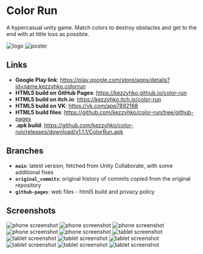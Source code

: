 # Color Run
A hypercasual unity game. Match colors to destroy obstacles and get to the end with at little loss as possible.

![logo](store-page/main/logo.png)
![poster](store-page/main/poster.png)


## Links

* **Google Play link**: https://play.google.com/store/apps/details?id=name.kezzyhko.colorrun
* **HTML5 build on GitHub Pages**: https://kezzyhko.github.io/color-run
* **HTML5 build on itch.io**: https://kezzyhko.itch.io/color-run
* **HTML5 build on VK**: https://vk.com/app7892168
* **HTML5 build files**: https://github.com/kezzyhko/color-run/tree/github-pages
* **.apk build**: https://github.com/kezzyhko/color-run/releases/download/v1.1.1/ColorRun.apk


## Branches

* **`main`**: latest version, fetched from Unity Collaborate, with some additional fixes
* **`original_commits`**: original history of commits copied from the original repository
* **`github-pages`**: web files - html5 build and privacy policy


## Screenshots

![phone screenshot](store-page/phone_screenshots/screenshot0.png)
![phone screenshot](store-page/phone_screenshots/screenshot1.png)
![phone screenshot](store-page/phone_screenshots/screenshot2.png)
![phone screenshot](store-page/phone_screenshots/screenshot3.png)
![phone screenshot](store-page/phone_screenshots/screenshot4.png)
![tablet screenshot](store-page/tablet_screenshots/screenshot0.png)
![tablet screenshot](store-page/tablet_screenshots/screenshot1.png)
![tablet screenshot](store-page/tablet_screenshots/screenshot2.png)
![tablet screenshot](store-page/tablet_screenshots/screenshot3.png)
![tablet screenshot](store-page/tablet_screenshots/screenshot4.png)
![tablet screenshot](store-page/tablet_screenshots/screenshot5.png)
![tablet screenshot](store-page/tablet_screenshots/screenshot6.png)
